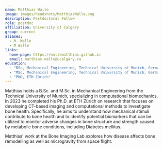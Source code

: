 ```yaml
---
name: Matthias Walle
image: images/headshots/MatthiasWalle.png
description: Postdoctoral Fellow
role: postdoc
affiliation: University of Calgary
group: current
aliases:
  - M. Walle
  - M Walle
links:
  home-page: https://wallematthias.github.io
  email: matthias.walle@ucalgary.ca
education:
  - "BSc, Mechanical Engineering, Technical University of Munich, Germany"
  - "MSc, Mechanical Engineering, Technical University of Munich, Germany"
  - "PhD, ETH Zürich"
---
```


Matthias holds a B.Sc. and M.Sc. in Mechanical Engineering from the Technical University of Munich, 
specializing in computational biomechanics. In 2023 he completed his Ph.D. at ETH Zürich 
on research that focuses on developing CT-based imaging and computational methods to investigate 
bone health. Specifically, he aims to understand how mechanical stimuli contribute to bone health 
and to identify potential biomarkers that can be utilized to monitor adverse changes in bone structure 
and strength caused by metabolic bone conditions, including Diabetes mellitus.

Matthias' work at the Bone Imaging Lab explores how disease affects bone remodelling as well as microgravity from space flight.